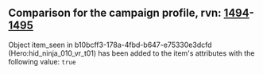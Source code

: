 ## Comparison for the campaign profile, rvn: [1494](https://github.com/PRO100KatYT/FortniteProfileRevisions/tree/main/profiles/campaign/1494%20campaign.json)-[1495](https://github.com/PRO100KatYT/FortniteProfileRevisions/tree/main/profiles/campaign/1495%20campaign.json)

Object item_seen in b10bcff3-178a-4fbd-b647-e75330e3dcfd (Hero:hid_ninja_010_vr_t01) has been added to the item's attributes with the following value: `true`
<br><br>
